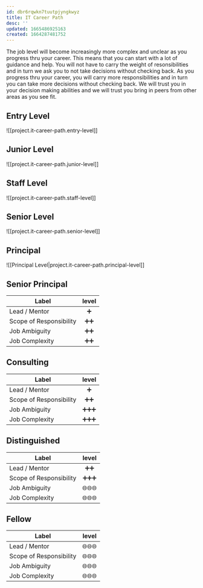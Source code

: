 ```yaml
---
id: dbr6rqwkn7tuutpjyngkwyz
title: IT Career Path
desc: ''
updated: 1665486925163
created: 1664287481752
---
```


The job level will become increasingly more complex and unclear as you progress thru your career.
This means that you can start with a lot of guidance and help.
You will not have to carry the weight of resonsibilities
and in turn we ask you to not take decisions without checking back.
As you progress thru your career,
you will carry more responsibilities
and in turn you can take more decisions without checking back.
We will trust you in your decision making abilities
and we will trust you bring in peers from other areas as you see fit.

## Entry Level

![[project.it-career-path.entry-level]]

## Junior Level

![[project.it-career-path.junior-level]]

## Staff Level

![[project.it-career-path.staff-level]]

## Senior Level

![[project.it-career-path.senior-level]]

## Principal

![[Principal Level|project.it-career-path.principal-level]]

## Senior Principal

| Label                   | level |
| ----------------------- | :---: |
| Lead / Mentor           |   ➕   |
| Scope of Responsibility |  ➕➕   |
| Job Ambiguity           |  ➕➕   |
| Job Complexity          |  ➕➕   |

## Consulting

| Label                   | level |
| ----------------------- | :---: |
| Lead / Mentor           |   ➕   |
| Scope of Responsibility |  ➕➕   |
| Job Ambiguity           |  ➕➕➕  |
| Job Complexity          |  ➕➕➕  |

## Distinguished

| Label                   | level |
| ----------------------- | :---: |
| Lead / Mentor           |  ➕➕   |
| Scope of Responsibility |  ➕➕➕  |
| Job Ambiguity           |  🌐🌐🌐  |
| Job Complexity          |  🌐🌐🌐  |

## Fellow

| Label                   | level |
| ----------------------- | :---: |
| Lead / Mentor           |  🌐🌐🌐  |
| Scope of Responsibility |  🌐🌐🌐  |
| Job Ambiguity           |  🌐🌐🌐  |
| Job Complexity          |  🌐🌐🌐  |
